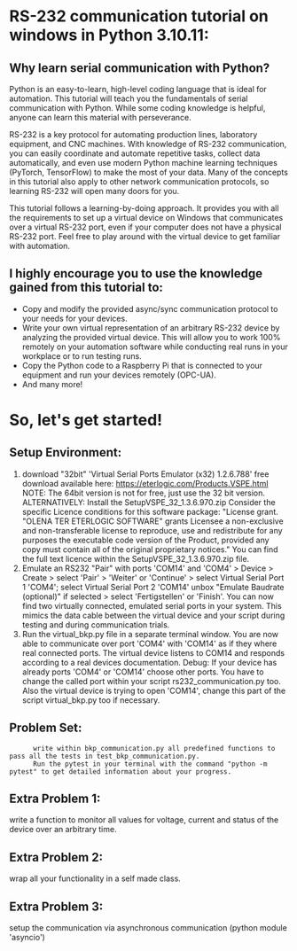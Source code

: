 # RS-232 communication tutorial on windows in Python 3.10.11:

## Why learn serial communication with Python?

Python is an easy-to-learn, high-level coding language that is ideal for automation. 
This tutorial will teach you the fundamentals of serial communication with Python. 
While some coding knowledge is helpful, anyone can learn this material with perseverance.

RS-232 is a key protocol for automating production lines, laboratory equipment, and CNC machines. 
With knowledge of RS-232 communication, you can easily coordinate and automate repetitive tasks, collect data automatically, 
and even use modern Python machine learning techniques (PyTorch, TensorFlow) to make the most of your data.
Many of the concepts in this tutorial also apply to other network communication protocols, 
so learning RS-232 will open many doors for you.

This tutorial follows a learning-by-doing approach. It provides you with all the requirements to set up a virtual device on Windows 
that communicates over a virtual RS-232 port, even if your computer does not have a physical RS-232 port. 
Feel free to play around with the virtual device to get familiar with automation.

## I highly encourage you to use the knowledge gained from this tutorial to:

- Copy and modify the provided async/sync communication protocol to your needs for your devices.
- Write your own virtual representation of an arbitrary RS-232 device by analyzing the provided virtual device. 
  This will allow you to work 100% remotely on your automation software while conducting real runs in your workplace 
  or to run testing runs.
- Copy the Python code to a Raspberry Pi that is connected to your equipment and run your devices remotely (OPC-UA).
- And many more!

# So, let's get started!

## Setup Environment:
1. download "32bit" 'Virtual Serial Ports Emulator (x32) 1.2.6.788'
          free download available here: https://eterlogic.com/Products.VSPE.html
          NOTE: The 64bit version is not for free, just use the 32 bit version.
          ALTERNATIVELY: Install the SetupVSPE_32_1.3.6.970.zip 
                    Consider the specific Licence conditions for this software package:
                    "License grant. "OLENA TER ETERLOGIC SOFTWARE" grants Licensee a non-exclusive and non-transferable license to reproduce, 
                    use and redistribute for any purposes the executable code version of the Product, 
                    provided any copy must contain all of the original proprietary notices."
                    You can find the full text licence within the SetupVSPE_32_1.3.6.970.zip file.
2. Emulate an RS232 "Pair" with ports 'COM14' and 'COM4' 
          > Device > Create > select 'Pair' > 'Weiter' or 'Continue' > 
                    select Virtual Serial Port 1 'COM4'; 
                    select Virtual Serial Port 2 'COM14'
                    unbox "Emulate Baudrate (optional)" if selected >
                              select 'Fertigstellen' or 'Finish'.
          You can now find two virtually connected, emulated serial ports in your system. 
          This mimics the data cable between the virtual device and your script during testing and during communication trials. 
3. Run the virtual_bkp.py file in a separate terminal window. 
          You are now able to communicate over port 'COM4' with 'COM14' as if they where real connected ports.
          The virtual device listens to COM14 and responds according to a real devices documentation.
          Debug: If your device has already ports 'COM4' or 'COM14' choose other ports. 
          You have to change the called port within your script rs232_communication.py too. 
          Also the virtual device is trying to open 'COM14', change this part of the script virtual_bkp.py too if necessary.

## Problem Set:
          write within bkp_communication.py all predefined functions to pass all the tests in test_bkp_communication.py. 
          Run the pytest in your terminal with the command "python -m pytest" to get detailed information about your progress.
## Extra Problem 1: 
write a function to monitor all values for voltage, current and status of the device over an arbitrary time.
## Extra Problem 2: 
wrap all your functionality in a self made class.
## Extra Problem 3: 
setup the communication via asynchronous communication (python module 'asyncio')
